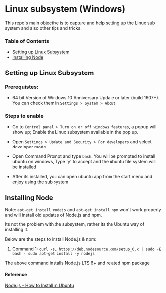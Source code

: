 # Linux subsystem (Windows)

This repo's main objective is to capture and help setting up the Linux sub system and also other tips and tricks.

### Table of Contents

- [Setting up Linux Subsystem](#setting-up-linux-subsystem)
- [Installing Node](#installing-node)

## Setting up Linux Subsystem

### Prerequistes:
- 64 bit Version of Windows 10 Anniversary Update or later (build 1607+). You can check them in `Settings > System > About`

### Steps to enable
- Go to `Control panel > Turn on or off windows features`, a popup will show up; Enable the Linux subsystem available in the pop up.

- Open `Settings > Update and Security > For developers` and select developer mode

- Open Command Prompt and type `bash`. You will be prompted to install ubuntu on windows, Type 'y' to accept and the ubuntu file system will be installed

- After its installed, you can open ubuntu app from the start menu and enjoy using the sub system

## Installing Node
Note: `apt-get install nodejs` and `apt-get install npm` won't work properly and will install old updates of Node.js and npm.

Its not the problem with the subsystem, rather its the Ubuntu way of installing it.

Below are the steps to install Node.js & npm:

1) Command 1: `curl -sL https://deb.nodesource.com/setup_6.x | sudo -E bash -
sudo apt-get install -y nodejs`

The above command installs Node.js LTS 6+ and related npm package

#### Reference
[Node.js - How to Install in Ubuntu](https://nodejs.org/en/download/package-manager/#debian-and-ubuntu-based-linux-distributions)
